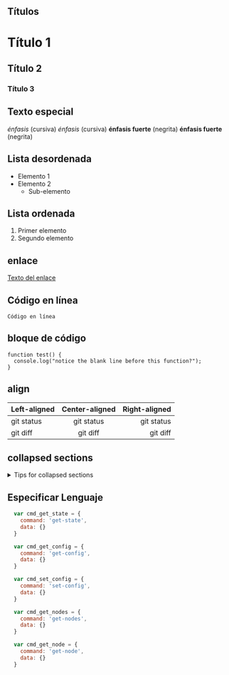 Títulos
-------
# Título 1
## Título 2
### Título 3

Texto especial
--------------
*énfasis* (cursiva)
_énfasis_ (cursiva)
**énfasis fuerte** (negrita)
__énfasis fuerte__ (negrita)

Lista desordenada
-----------------
- Elemento 1
- Elemento 2
  - Sub-elemento

Lista ordenada
--------------
1. Primer elemento
2. Segundo elemento

enlace
------
[Texto del enlace](http://ejemplo.com)

Código en línea
---------------
`Código en línea`

bloque de código
----------------
```
function test() {
  console.log("notice the blank line before this function?");
}
```

align
---------------

| Left-aligned | Center-aligned | Right-aligned |
| :---         |     :---:      |          ---: |
| git status   | git status     | git status    |
| git diff     | git diff       | git diff      |


collapsed sections
------------------
<details>

<summary>Tips for collapsed sections</summary>

### You can add a header

You can add text within a collapsed section. 

You can add an image or a code block, too.

```ruby
   puts "Hello World"
```

</details>

Especificar Lenguaje 
--------------------
```JavaScript
  var cmd_get_state = {
    command: 'get-state',
    data: {}
  }

  var cmd_get_config = {
    command: 'get-config',
    data: {}
  }

  var cmd_set_config = {
    command: 'set-config',
    data: {}
  }

  var cmd_get_nodes = {
    command: 'get-nodes',
    data: {}
  }

  var cmd_get_node = {
    command: 'get-node',
    data: {}
  }

